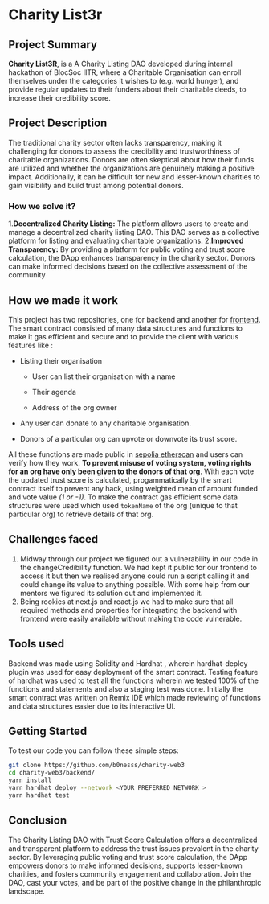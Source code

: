 # Charity List3r

  

## Project Summary

  

**Charity List3R**, is a A Charity Listing DAO developed during internal hackathon of BlocSoc IITR, where a Charitable Organisation can enroll themselves under the categories it wishes to (e.g. world hunger), and provide regular updates to their funders about their charitable deeds, to increase their credibility score.

  

## Project Description

  

The traditional charity sector often lacks transparency, making it challenging for donors to assess the credibility and trustworthiness of charitable organizations. Donors are often skeptical about how their funds are utilized and whether the organizations are genuinely making a positive impact. Additionally, it can be difficult for new and lesser-known charities to gain visibility and build trust among potential donors.

  

### How we solve it?
1.**Decentralized Charity Listing:** The platform allows users to create and manage a decentralized charity listing DAO. This DAO serves as a collective platform for listing and evaluating charitable organizations.
2.**Improved Transparency:** By providing a platform for public voting and trust score calculation, the DApp enhances transparency in the charity sector. Donors can make informed decisions based on the collective assessment of the community


  
  
  

## How we made it work

  

This project has two repositories, one for backend and another for <a  href="https://github.com/bhavi-b/charity-web3-next">frontend</a>. The smart contract consisted of many data structures and functions to make it gas efficient and secure and to provide the client with various features like :

- Listing their organisation

	- User can list their organisation with a name

	- Their agenda

	- Address of the org owner

- Any user can donate to any charitable organisation.

- Donors of a particular org can upvote or downvote its trust score.

All these functions are made public in <a href="https://sepolia.etherscan.io/address/0xc1881230d586221479A21c6cfB8CD442a4422361#code">sepolia etherscan</a> and users can verify how they work. **To prevent misuse of voting system, voting rights for an org have only been given to the donors of that org**. With each vote the updated trust score is calculated, progammatically by the smart contract itself to prevent any hack, using weighted mean of amount funded and vote value *(1 or -1)*.
To make the contract gas efficient some data structures were used which used `tokenName` of the org (unique to that particular org) to retrieve details of that org.  
  
  

## Challenges faced
  1. Midway through our project we figured out a vulnerability in our code in the changeCredibility function. We had kept it public for our frontend to access it but then we realised anyone could run a script calling it and could change its value to anything possible. With some help from our mentors we figured its solution out and implemented it.
  2. Being rookies at next.js and react.js we had to make sure that all required methods and properties for integrating the backend with frontend were easily available without making the code vulnerable.
## Tools used 
Backend was made using Solidity and Hardhat , wherein hardhat-deploy plugin was used for easy deployment of the smart contract. Testing feature of hardhat was used to test all the functions wherein we tested 100% of the functions and statements and also a staging test was done. Initially the smart contract was written on Remix IDE which made reviewing of functions and data structures easier due to its interactive UI. 

## Getting Started
To test our code you can follow these simple steps:
```bash
git clone https://github.com/b0nesss/charity-web3
cd charity-web3/backend/
yarn install
yarn hardhat deploy --network <YOUR PREFERRED NETWORK >
yarn hardhat test
```
## Conclusion
The Charity Listing DAO with Trust Score Calculation offers a decentralized and transparent platform to address the trust issues prevalent in the charity sector. By leveraging public voting and trust score calculation, the DApp empowers donors to make informed decisions, supports lesser-known charities, and fosters community engagement and collaboration. Join the DAO, cast your votes, and be part of the positive change in the philanthropic landscape.